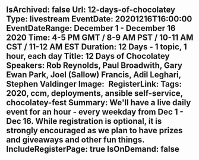 IsArchived: false
Url: 12-days-of-chocolatey
Type: livestream
EventDate: 20201216T16:00:00
EventDateRange: December 1 - December 16 2020
Time: 4-5 PM GMT / 8-9 AM PST / 10-11 AM CST / 11-12 AM EST
Duration: 12 Days - 1 topic, 1 hour, each day
Title: 12 Days of Chocolatey
Speakers: Rob Reynolds, Paul Broadwith, Gary Ewan Park, Joel (Sallow) Francis, Adil Leghari, Stephen Valdinger
Image: <img class="lazy img-fluid border" src="data:image/gif;base64,R0lGODlhAQABAIAAAAAAAP///yH5BAEAAAAALAAAAAABAAEAAAIBRAA7" data-src="/content/images/events/01-06.jpg" alt="12 Days of Chocolatey" title="12 Days of Chocolatey" />
RegisterLink:
Tags: 2020, ccm, deployments, ansible self-service, chocolatey-fest
Summary: We'll have a live daily event for an hour - every weekday from Dec 1 - Dec 16. While registration is optional, it is strongly encouraged as we plan to have prizes and giveaways and other fun things.
IncludeRegisterPage: true
IsOnDemand: false
---
